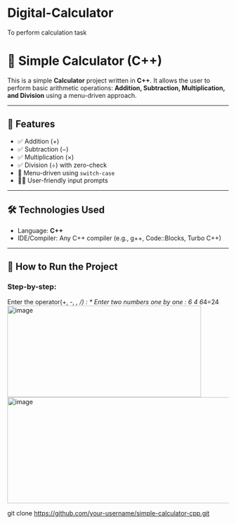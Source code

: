 # Digital-Calculator
To perform calculation task

# 🧮 Simple Calculator (C++)

This is a simple **Calculator** project written in **C++**. It allows the user to perform basic arithmetic operations: **Addition, Subtraction, Multiplication, and Division** using a menu-driven approach.

---

## 📌 Features

- ✅ Addition (+)
- ✅ Subtraction (−)
- ✅ Multiplication (×)
- ✅ Division (÷) with zero-check
- 🔄 Menu-driven using `switch-case`
- 👨‍💻 User-friendly input prompts

---

## 🛠️ Technologies Used

- Language: **C++**
- IDE/Compiler: Any C++ compiler (e.g., g++, Code::Blocks, Turbo C++)

---

## 🚀 How to Run the Project

### Step-by-step:

Enter the operator(+, -, *, /) : *
Enter two numbers one by one : 6 4
6*4=24
<img width="441" height="208" alt="image" src="https://github.com/user-attachments/assets/6e7d51fe-3eac-4806-8257-9c781bd813f5" />
<img width="538" height="241" alt="image" src="https://github.com/user-attachments/assets/94003ca8-9554-493a-b7da-7772c113d1e2" />




   git clone https://github.com/your-username/simple-calculator-cpp.git
